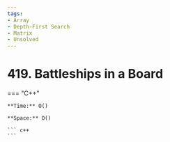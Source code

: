 ```yaml
---
tags:
- Array
- Depth-First Search
- Matrix
- Unsolved
---
```



# 419. Battleships in a Board

=== "C++"

    **Time:** O()

    **Space:** O()

    ``` c++
    ```